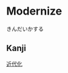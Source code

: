 # Modernize
きんだいかする

## Kanji
[近](../Kanji/kanji-dict/近.md)[代](../Kanji/kanji-dict/代.md)[化](../Kanji/kanji-dict/化.md)